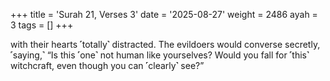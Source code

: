 +++
title = 'Surah 21, Verses 3'
date = '2025-08-27'
weight = 2486
ayah = 3
tags = []
+++

with their hearts ˹totally˺ distracted. The evildoers would converse secretly, ˹saying,˺ “Is this ˹one˺ not human like yourselves? Would you fall for ˹this˺ witchcraft, even though you can ˹clearly˺ see?”